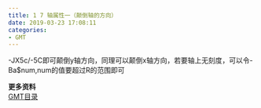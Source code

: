 ```yaml
---
title: 1 7 轴属性一（颠倒轴的方向） 
date: 2019-03-23 17:08:11
categories:
- GMT
---
```

-JX5c/-5C即可颠倒y轴方向，同理可以颠倒x轴方向，若要轴上无刻度，可以令-Ba$num,num的值要超过R的范围即可

**更多资料**  
[GMT目录](https://www.jianshu.com/p/321f67983c42)
